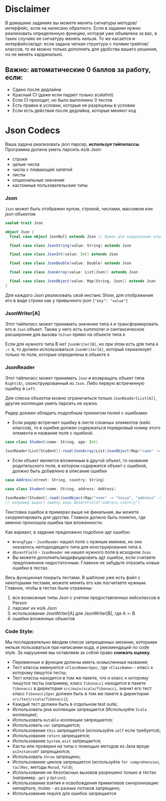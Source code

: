 # Disclaimer

В домашних заданиях вы можете менять сигнатуры методов/интерфейс, если на написано обратного. Если в задании нужно
реализовать определенную функцию, которая уже объявлена за вас, в таких случаях ее сигнатуру менять нельзя. То же
касается и интерфейсов/адт: если задана четкая структура с полями трейтов/классов, то ее можно только дополнять для
удобства вашего решения, но не менять кардинально.

## Важно: автоматические 0 баллов за работу, если:
* Сдано после дедлайна
* Красный CI (даже если падает только scalafmt)
* Если CI проходит, но было выполнено 0 тестов
* Есть правки в условии, которые не разрешены в условии
* Если есть действия после дедлайна, которые меняют код 

# Json Codecs

Ваша задача реализовать json парсер, <b>используя тайпклассы</b>.
Программа должна уметь парсить из/в Json:

* строки
* целые числа
* числа с плавающей запятой
* листы
* опциональные значения
* кастомные пользовательские типы

### Json

`Json` может быть отображен нулом, строкой, числами, массивом или json объектом

```scala
sealed trait Json

object Json {
  final case object JsonNull extends Json // Нужен для кодирования опциональных полей

  final case class JsonString(value: String) extends Json

  final case class JsonInt(value: Int) extends Json

  final case class JsonDouble(value: Double) extends Json

  final case class JsonArray(value: List[Json]) extends Json

  final case class JsonObject(value: Map[String, Json]) extends Json
}
```

Для каждого Json реализовать свой инстанс Show, для отображения его в виде строки как у привычного
json `{"key": "value"}`

### JsonWriter[A]

Этот тайпкласс может принимать значение типа `А` и трансформировать его в `Json` объект.
Также у него есть summoner и синтаксическое расширение для вызова `toJson` прямо на объекте типа `А`

Если для нужного типа B нет `JsonWriter[B]`, но при этом есть для типа `A :> B`, то должен
использоваться `JsonWriter[A]`, который сериализует только те поля, которые определены в объекте `A`

### JsonReader

Этот тайпкласс может принимать `Json` и возвращать объект типа `Right(А)`, сконструированный из `Json`. Либо первую
встреченную ошибку в `Left`.

Для списка объектов можно ограничиться только `JsonReader[List[A]]`, другие коллекции уметь парсить не нужно.

Ридер должен обладать подробным трекингом полей с ошибками:

- Если ридер встречает ошибку в листе сложных элементов (кейс классов), то в ошибке должен содержаться порядковый номер
  этого элемента и название поля с ошибкой.

```scala
case class Student(name: String, age: Int)

JsonReader[List[Student]].read(JsonArray(List(JsonObject(Map("name" -> "Vasya"))))) // выдаст ошибку вида AbsentField("[0].age")
```

- Если объект является вложенным в другой объект, то название родительского поля, в котором содержится объект с ошибкой,
  должно быть добавлено в описание ошибки

```scala
case Address(street: String, country: String)

case class Student(name: String, address: Address)

JsonReader[Student].read(JsonObject(Map("name" -> "Vasya", "address" -> JsonObject("street" -> "street"))))
// например выдаст ошибку вида AbsentField("address.country")
```

Текстовка ошибок в примерах выше не финальная, вы можете скорректировать для удоства. Главное должно быть понятно, где
именно произошла ошибка при вложенности.

Как вариант, в задание предложено подобное адт ошибок:

* `WrongType` - `JsonReader` нашел поле с нужным именем, но оно оказалось неподходящего типа для конструирования
  типа `А`.
* `AbsentField` - `JsonReader` не нашел нужного поля в исходном `Json`
* Вы можете дополнять/модифицировать адт ошибок, если считаете предложенное недостаточным. Главное не забудьте отразить
  новые ошибки в тестах.

Весь функционал покрыть тестами. В шаблоне уже есть файл с некоторыми тестами, можете менять его как посчитаете нужным.
Главное, чтобы в тестах были отражены:

1. все возможные типы Json c учетом предоставленных кейсклассов в Person
2. парсинг их из/в Json
3. использование JsonWriter[A] для JsonWriter[B], где A >: B
4. ошибки вложенных объектов

### Code Style:

Мы последовательно вводим список запрещенных механик, которыми нельзя пользоваться при написании кода, и рекомендаций по
code style. За нарушения мы оставляем за собой право **снижать оценку**.

* Переменные и функции должны иметь осмысленные названия;
* Тест классы именуются `<ClassName>Spec`, где `<ClassName>` - класс к которому пишутся тесты;
* Тест классы находятся в том же пакете, что и класс к которому пишутся тесты (например, класс `Fibonacci` находится в
  пакете `fibonacci` в директории `src/main/scala/fibonacci`, значит его тест класс `FibonacciSpec` должен быть в том же
  пакете в директории `src/test/scala/fibonacci`);
* Каждый тест должен быть в отдельном test suite;
* Использовать java коллекции запрещается (Используйте `Scala` коллекции);
* Использовать `mutable` коллекции запрещается;
* Использовать `var` запрещается;
* Использование `this` запрещается (используйте `self` если требуется);
* Использование `return` запрещается;
* Использование `System.exit` запрещается;
* Касты или проверки на типы с помощью методов из Java вроде `asInstanceOf` запрещаются;
* Использовать `throw` запрещено;
* Использование циклов запрещается (используйте `for comprehension`, `tailRec`, методы `Monad`, `fold`);
* Использование не безопасных вызовов разрешено только в тестах (например `.get` у `Option`);
* Использование взятия и освобождения примитивов синхронизации: semaphore, mutex - из разных потоков запрещено;
* Использование require для ошибок запрещается
